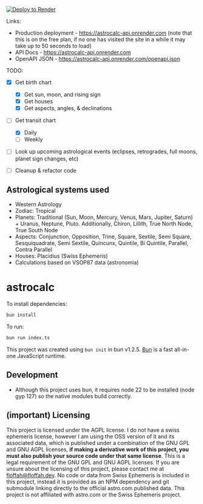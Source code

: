 [![Deploy to Render](https://render.com/images/deploy-to-render-button.svg)](https://render.com/deploy?repo=https://github.com/floffah/astrocalc)

Links:
- Production deployment - https://astrocalc-api.onrender.com (note that this is on the free plan, if no one has visited the site in a while it may take up to 50 seconds to load)
- API Docs - https://astrocalc-api.onrender.com
- OpenAPI JSON - https://astrocalc-api.onrender.com/openapi.json

TODO:
- [x] Get birth chart
  - [x] Get sun, moon, and rising sign
  - [x] Get houses
  - [x] Get aspects, angles, & declinations
- [ ] Get transit chart
  - [x] Daily
  - [ ] Weekly
- [ ] Look up upcoming astrological events (eclipses, retrogrades, full moons, planet sign changes, etc)

- [ ] Cleanup & refactor code

## Astrological systems used

- Western Astrology
- Zodiac: Tropical
- Planets: Traditional (Sun, Moon, Mercury, Venus, Mars, Jupiter, Saturn) + Uranus, Neptune, Pluto. Additionally, Chiron, Lillith, True North Node, True South Node
- Aspects: Conjunction, Opposition, Trine, Square, Sextile, Semi Square, Sesquiquadrate, Semi Sextile, Quincunx, Quintile, Bi Quintile, Parallel, Contra Parallel
- Houses: Placidius (Swiss Ephemeris)
- Calculations based on VSOP87 data (astronomia)

# astrocalc

To install dependencies:

```bash
bun install
```

To run:

```bash
bun run index.ts
```

This project was created using `bun init` in bun v1.2.5. [Bun](https://bun.sh) is a fast all-in-one JavaScript runtime.

## Development

- Although this project uses bun, it requires node 22 to be installed (node gyp 127) so the native modules build correctly.

## (important) Licensing

This project is licensed under the AGPL license. I do not have a swiss ephemeris license, however I am using the OSS version of it and its associated data, which is published under a combination of the GNU GPL and GNU AGPL licenses, **if making a derivative work of this project, you must also publish your source code under that same license**. This is a legal requirement of the GNU GPL and GNU AGPL licenses. If you are unsure about the licensing of this project, please contact me at floffah@floffah.dev.
No code or data from Swiss Ephemeris is included in this project, instead it is provided as an NPM dependency and git submodule linking directly to the official astro.com published data. This project is not affiliated with astro.com or the Swiss Ephemeris project.
